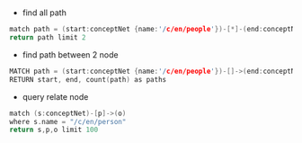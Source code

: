 #
- find all path
```c
match path = (start:conceptNet {name:'/c/en/people'})-[*]-(end:conceptNet {name:'/c/en/person'})
return path limit 2
```

- find path between 2 node
```c
MATCH path = (start:conceptNet {name:'/c/en/people'})-[]->(end:conceptNet {name:'/c/en/person'})
RETURN start, end, count(path) as paths
```

- query relate node
```c
match (s:conceptNet)-[p]->(o)
where s.name = "/c/en/person"
return s,p,o limit 100
```